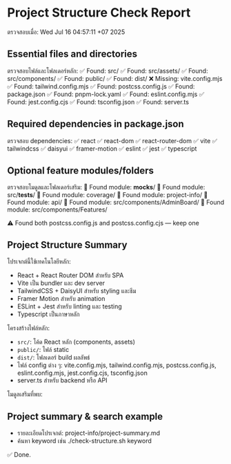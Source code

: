 # Project Structure Check Report
ตรวจสอบเมื่อ: Wed Jul 16 04:57:11 +07 2025

## Essential files and directories

ตรวจสอบไฟล์และโฟลเดอร์หลัก:
✅ Found: src/
✅ Found: src/assets/
✅ Found: src/components/
✅ Found: public/
✅ Found: dist/
❌ Missing: vite.config.mjs
✅ Found: tailwind.config.mjs
✅ Found: postcss.config.js
✅ Found: package.json
✅ Found: pnpm-lock.yaml
✅ Found: eslint.config.mjs
✅ Found: jest.config.cjs
✅ Found: tsconfig.json
✅ Found: server.ts

## Required dependencies in package.json

ตรวจสอบ dependencies:
✅ react
✅ react-dom
✅ react-router-dom
✅ vite
✅ tailwindcss
✅ daisyui
✅ framer-motion
✅ eslint
✅ jest
✅ typescript

## Optional feature modules/folders

ตรวจสอบโมดูลและโฟลเดอร์เสริม:
📁 Found module: __mocks__/
📁 Found module: src/__tests__/
📁 Found module: coverage/
📁 Found module: project-info/
📁 Found module: api/
📁 Found module: src/components/AdminBoard/
📁 Found module: src/components/Features/

⚠️ Found both postcss.config.js and postcss.config.cjs — keep one

## Project Structure Summary

โปรเจกต์นี้ใช้เทคโนโลยีหลัก:
- React + React Router DOM สำหรับ SPA
- Vite เป็น bundler และ dev server
- TailwindCSS + DaisyUI สำหรับ styling และธีม
- Framer Motion สำหรับ animation
- ESLint + Jest สำหรับ linting และ testing
- Typescript เป็นภาษาหลัก

โครงสร้างไฟล์หลัก:
- `src/`: โค้ด React หลัก (components, assets)
- `public/`: ไฟล์ static
- `dist/`: โฟลเดอร์ build ผลลัพธ์
- ไฟล์ config ต่าง ๆ: vite.config.mjs, tailwind.config.mjs, postcss.config.js, eslint.config.mjs, jest.config.cjs, tsconfig.json
- server.ts สำหรับ backend หรือ API

โมดูลเสริมที่พบ:

## Project summary & search example

- รายละเอียดโปรเจกต์: project-info/project-summary.md
- ค้นหา keyword เช่น ./check-structure.sh keyword

✅ Done.
